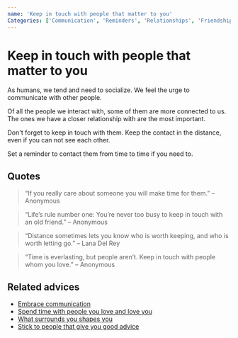 ```yaml
---
name: 'Keep in touch with people that matter to you'
Categories: ['Communication', 'Reminders', 'Relationships', 'Friendship']
---
```

# Keep in touch with people that matter to you

As humans, we tend and need to socialize. We feel the urge to communicate with other people. 

Of all the people we interact with, some of them are more connected to us. The ones we have a closer relationship with are the most important.

Don't forget to keep in touch with them. Keep the contact in the distance, even if you can not see each other.

Set a reminder to contact them from time to time if you need to.

## Quotes

> “If you really care about someone you will make time for them.” – Anonymous

> “Life’s rule number one: You’re never too busy to keep in touch with an old friend.” – Anonymous

> “Distance sometimes lets you know who is worth keeping, and who is worth letting go.” – Lana Del Rey

> “Time is everlasting, but people aren’t. Keep in touch with people whom you love.” – Anonymous

## Related advices

- [Embrace communication](../Embrace%20communication/index.md)
- [Spend time with people you love and love you](../Spend%20time%20with%20people%20you%20love%20and%20love%20you/index.md)
- [What surrounds you shapes you](../What%20surrounds%20you%20shapes%20you/index.md)
- [Stick to people that give you good advice](../Stick%20to%20people%20that%20give%20you%20good%20advice/index.md)